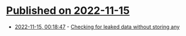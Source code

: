 # [Published on 2022-11-15](index.md)

* [2022-11-15, 00:18:47](https://news.ycombinator.com/item?id=33603436) - [Сhecking for leaked data without storing any](https://medispank.com/blog.html)
